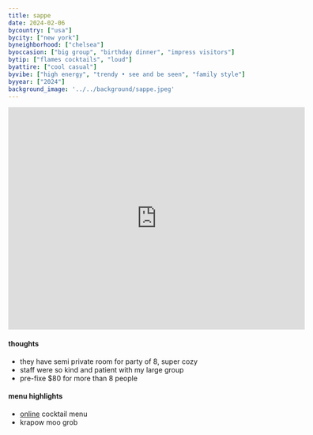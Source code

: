 ```yaml
---
title: sappe
date: 2024-02-06
bycountry: ["usa"]
bycity: ["new york"]
byneighborhood: ["chelsea"]
byoccasion: ["big group", "birthday dinner", "impress visitors"]
bytip: ["flames cocktails", "loud"]
byattire: ["cool casual"]
byvibe: ["high energy", "trendy • see and be seen", "family style"]
byyear: ["2024"]
background_image: '../../background/sappe.jpeg'
---
```


<iframe src="https://www.google.com/maps/embed?pb=!1m18!1m12!1m3!1d3023.040045999981!2d-74.00438378813453!3d40.739144335833686!2m3!1f0!2f0!3f0!3m2!1i1024!2i768!4f13.1!3m3!1m2!1s0x89c2597db0087787%3A0xe5ceecfa9801c9a6!2sSappe!5e0!3m2!1sen!2sus!4v1707359700155!5m2!1sen!2sus" width="600" height="450" style="border:0;" allowfullscreen="" loading="lazy" referrerpolicy="no-referrer-when-downgrade"></iframe>

#### thoughts
* they have semi private room for party of 8, super cozy
* staff were so kind and patient with my large group
* pre-fixe $80 for more than 8 people

#### menu highlights
* [online](https://www.sappenyc.com/drink.html) cocktail menu
* krapow moo grob
